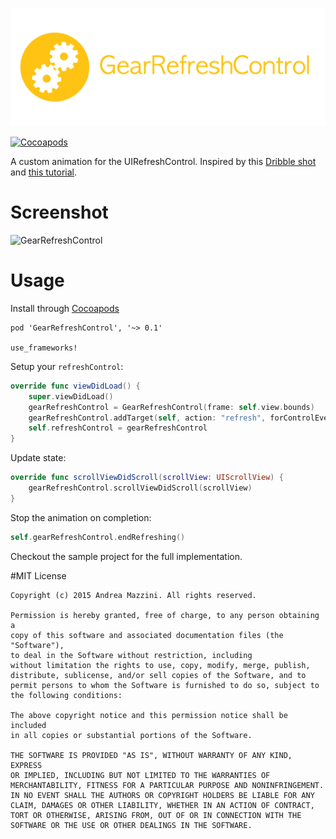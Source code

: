 <p align="center">
  <img src="assets/logo.png"/>
</p>

[![Cocoapods](https://cocoapod-badges.herokuapp.com/v/GearRefreshControl/badge.svg)](http://cocoapods.org/?q=gearrefreshcontrol)

A custom animation for the UIRefreshControl. Inspired by this [Dribble shot](https://dribbble.com/shots/1974767-gear-powered-pull-to-refresh-animation?list=animated&sort=popular&timeframe=now&offset=19) and [this tutorial](http://www.jackrabbitmobile.com/design/ios-custom-pull-to-refresh-control/). 

# Screenshot
![GearRefreshControl](https://raw.githubusercontent.com/andreamazz/GearRefreshControl/master/assets/screenshot.gif)

# Usage
Install through [Cocoapods](http://cocoapods.org)
```
pod 'GearRefreshControl', '~> 0.1'

use_frameworks!
```
Setup your `refreshControl`:
```swift
override func viewDidLoad() {
    super.viewDidLoad()
    gearRefreshControl = GearRefreshControl(frame: self.view.bounds)
    gearRefreshControl.addTarget(self, action: "refresh", forControlEvents: UIControlEvents.ValueChanged)
    self.refreshControl = gearRefreshControl
}
```
Update state:
```swift
override func scrollViewDidScroll(scrollView: UIScrollView) {
    gearRefreshControl.scrollViewDidScroll(scrollView)
}
```
Stop the animation on completion:
```swift
self.gearRefreshControl.endRefreshing()
```

Checkout the sample project for the full implementation.

#MIT License

	Copyright (c) 2015 Andrea Mazzini. All rights reserved.

	Permission is hereby granted, free of charge, to any person obtaining a
	copy of this software and associated documentation files (the "Software"),
	to deal in the Software without restriction, including
	without limitation the rights to use, copy, modify, merge, publish,
	distribute, sublicense, and/or sell copies of the Software, and to
	permit persons to whom the Software is furnished to do so, subject to
	the following conditions:

	The above copyright notice and this permission notice shall be included
	in all copies or substantial portions of the Software.

	THE SOFTWARE IS PROVIDED "AS IS", WITHOUT WARRANTY OF ANY KIND, EXPRESS
	OR IMPLIED, INCLUDING BUT NOT LIMITED TO THE WARRANTIES OF
	MERCHANTABILITY, FITNESS FOR A PARTICULAR PURPOSE AND NONINFRINGEMENT.
	IN NO EVENT SHALL THE AUTHORS OR COPYRIGHT HOLDERS BE LIABLE FOR ANY
	CLAIM, DAMAGES OR OTHER LIABILITY, WHETHER IN AN ACTION OF CONTRACT,
	TORT OR OTHERWISE, ARISING FROM, OUT OF OR IN CONNECTION WITH THE
	SOFTWARE OR THE USE OR OTHER DEALINGS IN THE SOFTWARE.
	
